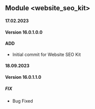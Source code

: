 ## Module <website_seo_kit>

#### 17.02.2023
#### Version 16.0.1.0.0
#### ADD
- Initial commit for Website SEO Kit

#### 18.09.2023
#### Version 16.0.1.1.0
##### FIX
- Bug Fixed 